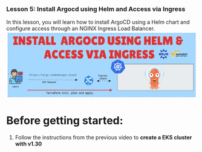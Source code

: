 ### Lesson 5: Install Argocd using Helm and Access via Ingress

In this lesson, you will learn how to install ArgoCD using a Helm chart and configure access through an NGINX Ingress Load Balancer. 
![ARGOCD](ARGOCD.png)

# Before getting started:
1. Follow the instructions from the previous video to <b>create a EKS cluster with v1.30</b>
